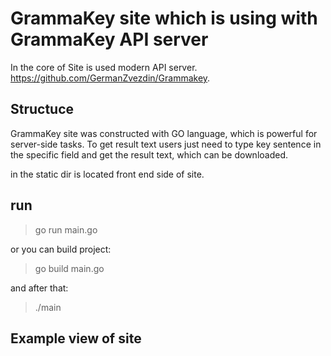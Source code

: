 # GrammaKey site which is using with GrammaKey API server

In the core of Site is used modern API server. https://github.com/GermanZvezdin/Grammakey.

## Structuce

GrammaKey site was constructed with GO language, which is powerful for server-side tasks. 
To get result text users just need to type key sentence in the specific field and get the result text,
which can be downloaded.

in the static dir is located front end side of site.

## run

> go run main.go

or you can build project:

> go build main.go

and after that:

> ./main

## Example view of site
